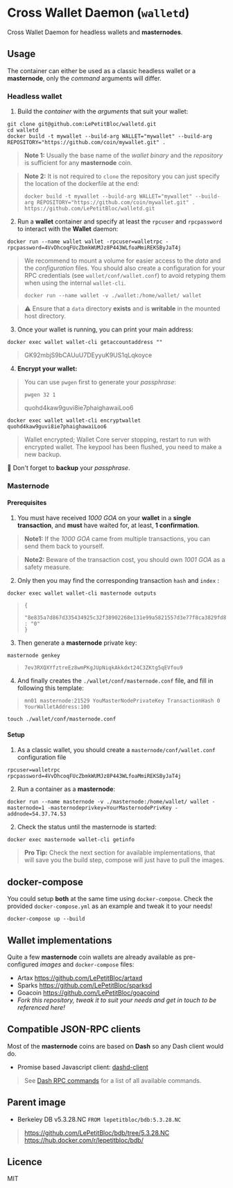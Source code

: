 # Cross Wallet Daemon (`walletd`)
Cross Wallet Daemon for headless wallets and **masternodes**.

## Usage
The container can either be used as a classic headless wallet or a **masternode**, only the *command* arguments will differ.

### Headless wallet
1. Build the *container* with the *arguments* that suit your wallet:
```
git clone git@github.com:LePetitBloc/walletd.git
cd walletd
docker build -t mywallet --build-arg WALLET="mywallet" --build-arg REPOSITORY="https://github.com/coin/mywallet.git" .
```
> **Note 1:** Usually the base name of the *wallet binary* and the *repository* is sufficient for any **masternode** coin.

> **Note 2:** It is not required to `clone` the repository you can just specify the location of the dockerfile at the end:
>
> `docker build -t mywallet --build-arg WALLET="mywallet" --build-arg REPOSITORY="https://github.com/coin/mywallet.git" . https://github.com/LePetitBloc/walletd.git`

2. Run a **wallet** container and specify at least the `rpcuser` and `rpcpassword` to interact with the **Wallet** daemon:
```
docker run --name wallet wallet -rpcuser=walletrpc -rpcpassword=4VvDhcoqFUcZbmkWUMJz8P443WLfoaMmiREKSByJaT4j
```
> We recommend to mount a volume for easier access to the *data* and the *configuration* files.
> You should also create a configuration for your RPC credentials (see `wallet/conf/wallet.conf`) to avoid retyping them when using the internal `wallet-cli`.
> ```
> docker run --name wallet -v ./wallet:/home/wallet/ wallet
> ```

> :warning: Ensure that a `data` directory **exists** and is **writable** in the mounted host directory.

3. Once your wallet is running, you can print your main address:
```
docker exec wallet wallet-cli getaccountaddress ""
```
> GK92mbjS9bCAUuU7DEyyuK9US1qLqkoyce

4. **Encrypt your wallet:**
> You can use `pwgen` first to generate your *passphrase*:
> ```
> pwgen 32 1
> ```
> quohd4kaw9guvi8ie7phaighawaiLoo6
```
docker exec wallet wallet-cli encryptwallet quohd4kaw9guvi8ie7phaighawaiLoo6
```
> Wallet encrypted; Wallet Core server stopping, restart to run with encrypted wallet. The keypool has been flushed, you need to make a new backup.

:ocean: Don't forget to **backup** your *passphrase*.

### Masternode

#### Prerequisites
1. You must have received *1000 GOA* on your **wallet** in a **single transaction**, and **must** have waited for, at least, **1 confirmation**.
> **Note1:** If the *1000 GOA* came from multiple transactions, you can send them back to yourself.

> **Note2:** Beware of the transaction cost, you should own *1001 GOA* as a safety measure.

2. Only then you may find the corresponding transaction `hash` and `index` :
```
docker exec wallet wallet-cli masternode outputs
```
>```
>{
>  "8e835a7d867d335434925c32f38902268e131e99a5821557d3e77f8ca3829fd8" : "0"
>}
>```

3. Then generate a **masternode** private key:
```
masternode genkey
```
>```
>7ev3RXQXYfztreEz8wmPKgJUpNiqkAkkdxt24C3ZKtg5qEVfou9
>```

4. And finally creates the `./wallet/conf/masternode.conf` file, and fill in following this template:
> `mn01 masternode:21529 YouMasterNodePrivateKey TransactionHash 0 YourWalletAddress:100`
```
touch ./wallet/conf/masternode.conf
```

#### Setup
1. As a classic wallet, you should create a `masternode/conf/wallet.conf` configuration file
```
rpcuser=walletrpc
rpcpassword=4VvDhcoqFUcZbmkWUMJz8P443WLfoaMmiREKSByJaT4j
```

2. Run a container as a **masternode**:
```
docker run --name masternode -v ./masternode:/home/wallet/ wallet -masternode=1 -masternodeprivkey=YourMasternodePrivKey -addnode=54.37.74.53
```

2. Check the status until the masternode is started:
```
docker exec masternode wallet-cli getinfo
```
> **Pro Tip:** Check the next section for available implementations, that will save you the build step, compose will
just have to pull the images.

## docker-compose
You could setup **both** at the same time using `docker-compose`.
Check the provided `docker-compose.yml` as an example and tweak it to your needs!
```
docker-compose up --build
```

## Wallet implementations
Quite a few **masternode** coin wallets are already available as pre-configured *images* and `docker-compose` files:
* Artax https://github.com/LePetitBloc/artaxd
* Sparks https://github.com/LePetitBloc/sparksd
* Goacoin https://github.com/LePetitBloc/goacoind
* *Fork this repository, tweak it to suit your needs and get in touch to be referenced here!*

## Compatible JSON-RPC clients
Most of the **masternode** coins are based on **Dash** so any Dash client would do.
* Promise based Javascript client: [dashd-client](https://github.com/LePetitBloc/dashd-client)
> See [Dash RPC commands](https://dashpay.atlassian.net/wiki/spaces/DOC/pages/131924073/RPC+commands) for a list of all available commands.

## Parent image
- Berkeley DB v5.3.28.NC
`FROM lepetitbloc/bdb:5.3.28.NC`
> https://github.com/LePetitBloc/bdb/tree/5.3.28.NC
> https://hub.docker.com/r/lepetitbloc/bdb/

## Licence
MIT

